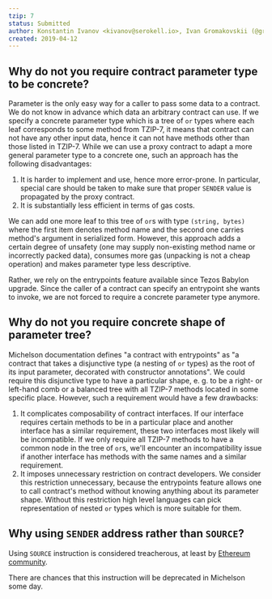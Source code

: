 ```yaml
---
tzip: 7
status: Submitted
author: Konstantin Ivanov <kivanov@serokell.io>, Ivan Gromakovskii (@gromak)
created: 2019-04-12
---
```


## Why do not you require contract parameter type to be concrete?

Parameter is the only easy way for a caller to pass some data to a contract.
We do not know in advance which data an arbitrary contract can use.
If we specify a concrete parameter type which is a tree of `or` types where each leaf corresponds to some method from TZIP-7, it means that contract can not have any other input data, hence it can not have methods other than those listed in TZIP-7.
While we can use a proxy contract to adapt a more general parameter type to a concrete one, such an approach has the following disadvantages:
1. It is harder to implement and use, hence more error-prone.
In particular, special care should be taken to make sure that proper `SENDER` value is propagated by the proxy contract.
2. It is substantially less efficient in terms of gas costs.

We can add one more leaf to this tree of `or`s with type `(string, bytes)` where the first item denotes method name and the second one carries method's argument in serialized form.
However, this approach adds a certain degree of unsafety (one may supply non-existing method name or incorrectly packed data), consumes more gas (unpacking is not a cheap operation) and makes parameter type less descriptive.

Rather, we rely on the entrypoints feature available since Tezos Babylon upgrade.
Since the caller of a contract can specify an entrypoint she wants to invoke, we are not forced to require a concrete parameter type anymore.

## Why do not you require concrete shape of parameter tree?

Michelson documentation defines "a contract with entrypoints" as "a contract that takes a disjunctive type (a nesting of `or` types) as the root of its input parameter, decorated with constructor annotations".
We could require this disjunctive type to have a particular shape, e. g. to be a right- or left-hand comb or a balanced tree with all TZIP-7 methods located in some specific place.
However, such a requirement would have a few drawbacks:
1. It complicates composability of contract interfaces.
If our interface requires certain methods to be in a particular place and another interface has a similar requirement, these two interfaces most likely will be incompatible.
If we only require all TZIP-7 methods to have a common node in the tree of `or`s, we'll encounter an incompatibility issue if another interface has methods with the same names and a similar requirement.
2. It imposes unnecessary restriction on contract developers.
We consider this restriction unnecessary, because the entrypoints feature allows one to call contract's method without knowing anything about its parameter shape.
Without this restriction high level languages can pick representation of nested `or` types which is more suitable for them.

## Why using `SENDER` address rather than `SOURCE`?

Using `SOURCE` instruction is considered treacherous, at least by
[Ethereum community](https://consensys.github.io/smart-contract-best-practices/recommendations/#avoid-using-txorigin).

There are chances that this instruction will be deprecated in Michelson some day.
